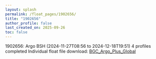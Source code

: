 ```yaml
---
layout: splash
permalink: /float_pages/1902656/
title: "1902656"
author_profile: false
last_created_on: 2025-09-26
toc: false
---
```

 
1902656: Argo BSH (2024-11-27T08:56 to 2024-12-18T19:51)
4 profiles completed
Individual float file download: [BGC_Argo_Plus_Global](https://ftp.soest.hawaii.edu/bgc_argo_plus/Individual_Floats/outliers_removed/1902656_Sprof_processed.nc)
